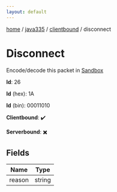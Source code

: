 ```yaml
---
layout: default
---
```


[home](/)  /  [java335](/protocol/java335)  /  [clientbound](/protocol/java335/clientbound)  /  disconnect

# Disconnect

Encode/decode this packet in [Sandbox](../../../sandbox/java335#clientbound.disconnect)

**Id**: 26

**Id** (hex): 1A

**Id** (bin): 00011010

**Clientbound**: ✔️

**Serverbound**: ✖️

## Fields

Name | Type
---|---
reason | string
